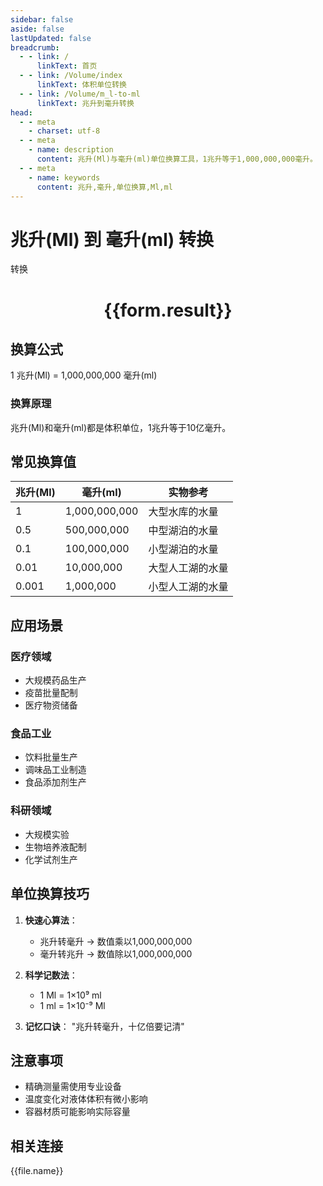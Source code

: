 ```yaml
---
sidebar: false
aside: false
lastUpdated: false
breadcrumb:
  - - link: /
      linkText: 首页
  - - link: /Volume/index
      linkText: 体积单位转换
  - - link: /Volume/m_l-to-ml
      linkText: 兆升到毫升转换
head:
  - - meta
    - charset: utf-8
  - - meta
    - name: description
      content: 兆升(Ml)与毫升(ml)单位换算工具，1兆升等于1,000,000,000毫升。
  - - meta
    - name: keywords
      content: 兆升,毫升,单位换算,Ml,ml
---
```


# 兆升(Ml) 到 毫升(ml) 转换

<script setup>
import { onMounted, reactive, inject ,ref  } from 'vue'
import { NButton,NForm ,NFormItem,NInput,NInputNumber,NSelect,NCard,useMessage ,NGrid ,NGi } from 'naive-ui'
import { defineClientComponent } from 'vitepress'
import { Volume } from '../../files';

const convert = inject('convert')
const formRef = ref(null);
const rules = {
  number:{
    required: true,
    type: 'number',
    trigger: "blur"
  }
}
const form = reactive({
  number:null,
  result:'',
  title:'兆升(Ml)到毫升(ml)换算'
})

const convertHandler = (e) => {
  e.preventDefault();
  formRef.value?.validate((errors)=>{
    if (!errors) {
      form.result = `${form.number} Ml = ${convert(form.number).from('Ml').to('ml')} ml`
    }
  })
}
</script>

<n-form size="large" :model="form" ref='formRef' :rules="rules">
  <n-form-item label="数值" path="number">
    <n-input-number size="large" style="width:100%" :min="0" v-model:value="form.number" placeholder="请输入兆升数值" />
  </n-form-item>
  <n-form-item>
    <n-button type="primary" style="width:100%" @click="convertHandler">转换</n-button>
  </n-form-item>
</n-form>
<n-card embedded :bordered="false" hoverable>
  <div style="text-align:center">
    <h1>{{form.result}}</h1>
  </div>
</n-card>

## 换算公式
1 兆升(Ml) = 1,000,000,000 毫升(ml)

### 换算原理
兆升(Ml)和毫升(ml)都是体积单位，1兆升等于10亿毫升。

## 常见换算值
| 兆升(Ml) | 毫升(ml) | 实物参考                 |
|---------|---------|--------------------------|
| 1       | 1,000,000,000 | 大型水库的水量            |
| 0.5     | 500,000,000 | 中型湖泊的水量            |
| 0.1     | 100,000,000 | 小型湖泊的水量            |
| 0.01    | 10,000,000  | 大型人工湖的水量          |
| 0.001   | 1,000,000   | 小型人工湖的水量          |

## 应用场景
### 医疗领域
- 大规模药品生产
- 疫苗批量配制
- 医疗物资储备

### 食品工业
- 饮料批量生产
- 调味品工业制造
- 食品添加剂生产

### 科研领域
- 大规模实验
- 生物培养液配制
- 化学试剂生产

## 单位换算技巧
1. **快速心算法**：
   - 兆升转毫升 → 数值乘以1,000,000,000
   - 毫升转兆升 → 数值除以1,000,000,000

2. **科学记数法**：
   - 1 Ml = 1×10⁹ ml
   - 1 ml = 1×10⁻⁹ Ml

3. **记忆口诀**：
   "兆升转毫升，十亿倍要记清"

## 注意事项
- 精确测量需使用专业设备
- 温度变化对液体体积有微小影响
- 容器材质可能影响实际容量

## 相关连接
<n-grid x-gap="12" :cols="4">
  <n-gi v-for="(file, index) in Volume" :key="index">
    <n-button
      text
      tag="a"
      :href="file.path"
      type="primary"
    >
      {{file.name}}
    </n-button>
  </n-gi>
</n-grid>